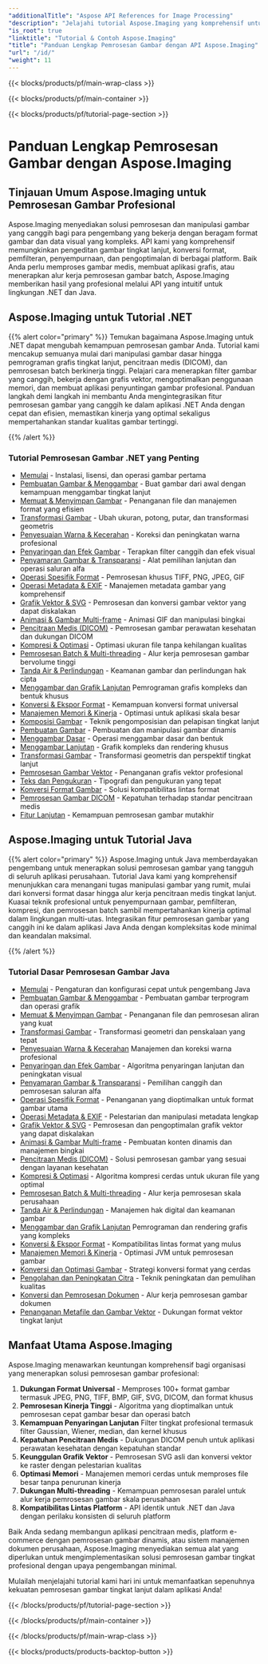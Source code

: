 ```yaml
---
"additionalTitle": "Aspose API References for Image Processing"
"description": "Jelajahi tutorial Aspose.Imaging yang komprehensif untuk .NET & Java. Pelajari manipulasi gambar profesional, konversi format, penyaringan tingkat lanjut, dan teknik pengoptimalan dengan panduan langkah demi langkah."
"is_root": true
"linktitle": "Tutorial & Contoh Aspose.Imaging"
"title": "Panduan Lengkap Pemrosesan Gambar dengan API Aspose.Imaging"
"url": "/id/"
"weight": 11
---
```


{{< blocks/products/pf/main-wrap-class >}}

{{< blocks/products/pf/main-container >}}

{{< blocks/products/pf/tutorial-page-section >}}

# Panduan Lengkap Pemrosesan Gambar dengan Aspose.Imaging

## Tinjauan Umum Aspose.Imaging untuk Pemrosesan Gambar Profesional

Aspose.Imaging menyediakan solusi pemrosesan dan manipulasi gambar yang canggih bagi para pengembang yang bekerja dengan beragam format gambar dan data visual yang kompleks. API kami yang komprehensif memungkinkan pengeditan gambar tingkat lanjut, konversi format, pemfilteran, penyempurnaan, dan pengoptimalan di berbagai platform. Baik Anda perlu memproses gambar medis, membuat aplikasi grafis, atau menerapkan alur kerja pemrosesan gambar batch, Aspose.Imaging memberikan hasil yang profesional melalui API yang intuitif untuk lingkungan .NET dan Java.

## Aspose.Imaging untuk Tutorial .NET

{{% alert color="primary" %}}
Temukan bagaimana Aspose.Imaging untuk .NET dapat mengubah kemampuan pemrosesan gambar Anda. Tutorial kami mencakup semuanya mulai dari manipulasi gambar dasar hingga pemrograman grafis tingkat lanjut, pencitraan medis (DICOM), dan pemrosesan batch berkinerja tinggi. Pelajari cara menerapkan filter gambar yang canggih, bekerja dengan grafis vektor, mengoptimalkan penggunaan memori, dan membuat aplikasi penyuntingan gambar profesional. Panduan langkah demi langkah ini membantu Anda mengintegrasikan fitur pemrosesan gambar yang canggih ke dalam aplikasi .NET Anda dengan cepat dan efisien, memastikan kinerja yang optimal sekaligus mempertahankan standar kualitas gambar tertinggi.

{{% /alert %}}

### Tutorial Pemrosesan Gambar .NET yang Penting

- [Memulai](./net/getting-started/) - Instalasi, lisensi, dan operasi gambar pertama
- [Pembuatan Gambar & Menggambar](./net/image-creation-drawing/) - Buat gambar dari awal dengan kemampuan menggambar tingkat lanjut
- [Memuat & Menyimpan Gambar](./net/image-loading-saving/) - Penanganan file dan manajemen format yang efisien
- [Transformasi Gambar](./net/image-transformations/) - Ubah ukuran, potong, putar, dan transformasi geometris
- [Penyesuaian Warna & Kecerahan](./net/color-brightness-adjustments/) - Koreksi dan peningkatan warna profesional
- [Penyaringan dan Efek Gambar](./net/image-filtering-effects/) - Terapkan filter canggih dan efek visual
- [Penyamaran Gambar & Transparansi](./net/image-masking-transparency/) - Alat pemilihan lanjutan dan operasi saluran alfa
- [Operasi Spesifik Format](./net/format-specific-operations/) - Pemrosesan khusus TIFF, PNG, JPEG, GIF
- [Operasi Metadata & EXIF](./net/metadata-exif-operations/) - Manajemen metadata gambar yang komprehensif
- [Grafik Vektor & SVG](./net/vector-graphics-svg/) - Pemrosesan dan konversi gambar vektor yang dapat diskalakan
- [Animasi & Gambar Multi-frame](./net/animation-multi-frame-images/) - Animasi GIF dan manipulasi bingkai
- [Pencitraan Medis (DICOM)](./net/medical-imaging-dicom/) - Pemrosesan gambar perawatan kesehatan dan dukungan DICOM
- [Kompresi & Optimasi](./net/compression-optimization/) - Optimasi ukuran file tanpa kehilangan kualitas
- [Pemrosesan Batch & Multi-threading](./net/batch-processing-multi-threading/) - Alur kerja pemrosesan gambar bervolume tinggi
- [Tanda Air & Perlindungan](./net/watermarking-protection/) - Keamanan gambar dan perlindungan hak cipta
- [Menggambar dan Grafik Lanjutan](./net/advanced-drawing-graphics/) Pemrograman grafis kompleks dan bentuk khusus
- [Konversi & Ekspor Format](./net/format-conversion-export/) - Kemampuan konversi format universal
- [Manajemen Memori & Kinerja](./net/memory-management-performance/) - Optimasi untuk aplikasi skala besar
- [Komposisi Gambar](./net/image-composition/) - Teknik pengomposisian dan pelapisan tingkat lanjut
- [Pembuatan Gambar](./net/image-creation/) - Pembuatan dan manipulasi gambar dinamis
- [Menggambar Dasar](./net/basic-drawing/) - Operasi menggambar dasar dan bentuk
- [Menggambar Lanjutan](./net/advanced-drawing/) - Grafik kompleks dan rendering khusus
- [Transformasi Gambar](./net/image-transformation/) - Transformasi geometris dan perspektif tingkat lanjut
- [Pemrosesan Gambar Vektor](./net/vector-image-processing/) - Penanganan grafis vektor profesional
- [Teks dan Pengukuran](./net/text-and-measurements/) - Tipografi dan pengukuran yang tepat
- [Konversi Format Gambar](./net/image-format-conversion/) - Solusi kompatibilitas lintas format
- [Pemrosesan Gambar DICOM](./net/dicom-image-processing/) - Kepatuhan terhadap standar pencitraan medis
- [Fitur Lanjutan](./net/advanced-features/) - Kemampuan pemrosesan gambar mutakhir

## Aspose.Imaging untuk Tutorial Java

{{% alert color="primary" %}}
Aspose.Imaging untuk Java memberdayakan pengembang untuk menerapkan solusi pemrosesan gambar yang tangguh di seluruh aplikasi perusahaan. Tutorial Java kami yang komprehensif menunjukkan cara menangani tugas manipulasi gambar yang rumit, mulai dari konversi format dasar hingga alur kerja pencitraan medis tingkat lanjut. Kuasai teknik profesional untuk penyempurnaan gambar, pemfilteran, kompresi, dan pemrosesan batch sambil mempertahankan kinerja optimal dalam lingkungan multi-utas. Integrasikan fitur pemrosesan gambar yang canggih ini ke dalam aplikasi Java Anda dengan kompleksitas kode minimal dan keandalan maksimal.

{{% /alert %}}

### Tutorial Dasar Pemrosesan Gambar Java

- [Memulai](./java/getting-started/) - Pengaturan dan konfigurasi cepat untuk pengembang Java
- [Pembuatan Gambar & Menggambar](./java/image-creation-drawing/) - Pembuatan gambar terprogram dan operasi grafik
- [Memuat & Menyimpan Gambar](./java/image-loading-saving/) - Penanganan file dan pemrosesan aliran yang kuat
- [Transformasi Gambar](./java/image-transformations/) - Transformasi geometri dan penskalaan yang tepat
- [Penyesuaian Warna & Kecerahan](./java/color-brightness-adjustments/) Manajemen dan koreksi warna profesional
- [Penyaringan dan Efek Gambar](./java/image-filtering-effects/) - Algoritma penyaringan lanjutan dan peningkatan visual
- [Penyamaran Gambar & Transparansi](./java/image-masking-transparency/) - Pemilihan canggih dan pemrosesan saluran alfa
- [Operasi Spesifik Format](./java/format-specific-operations/) - Penanganan yang dioptimalkan untuk format gambar utama
- [Operasi Metadata & EXIF](./java/metadata-exif-operations/) - Pelestarian dan manipulasi metadata lengkap
- [Grafik Vektor & SVG](./java/vector-graphics-svg/) - Pemrosesan dan pengoptimalan grafik vektor yang dapat diskalakan
- [Animasi & Gambar Multi-frame](./java/animation-multi-frame-images/) - Pembuatan konten dinamis dan manajemen bingkai
- [Pencitraan Medis (DICOM)](./java/medical-imaging-dicom/) - Solusi pemrosesan gambar yang sesuai dengan layanan kesehatan
- [Kompresi & Optimasi](./java/compression-optimization/) - Algoritma kompresi cerdas untuk ukuran file yang optimal
- [Pemrosesan Batch & Multi-threading](./java/batch-processing-multi-threading/) - Alur kerja pemrosesan skala perusahaan
- [Tanda Air & Perlindungan](./java/watermarking-protection/) - Manajemen hak digital dan keamanan gambar
- [Menggambar dan Grafik Lanjutan](./java/advanced-drawing-graphics/) Pemrograman dan rendering grafis yang kompleks
- [Konversi & Ekspor Format](./java/format-conversion-export/) - Kompatibilitas lintas format yang mulus
- [Manajemen Memori & Kinerja](./java/memory-management-performance/) - Optimasi JVM untuk pemrosesan gambar
- [Konversi dan Optimasi Gambar](./java/image-conversion-and-optimization/) - Strategi konversi format yang cerdas
- [Pengolahan dan Peningkatan Citra](./java/image-processing-and-enhancement/) - Teknik peningkatan dan pemulihan kualitas
- [Konversi dan Pemrosesan Dokumen](./java/document-conversion-and-processing/) - Alur kerja pemrosesan gambar dokumen
- [Penanganan Metafile dan Gambar Vektor](./java/metafile-and-vector-image-handling/) - Dukungan format vektor tingkat lanjut

## Manfaat Utama Aspose.Imaging

Aspose.Imaging menawarkan keuntungan komprehensif bagi organisasi yang menerapkan solusi pemrosesan gambar profesional:

1. **Dukungan Format Universal** - Memproses 100+ format gambar termasuk JPEG, PNG, TIFF, BMP, GIF, SVG, DICOM, dan format khusus
2. **Pemrosesan Kinerja Tinggi** - Algoritma yang dioptimalkan untuk pemrosesan cepat gambar besar dan operasi batch
3. **Kemampuan Penyaringan Lanjutan** Filter tingkat profesional termasuk filter Gaussian, Wiener, median, dan kernel khusus
4. **Kepatuhan Pencitraan Medis** - Dukungan DICOM penuh untuk aplikasi perawatan kesehatan dengan kepatuhan standar
5. **Keunggulan Grafik Vektor** - Pemrosesan SVG asli dan konversi vektor ke raster dengan pelestarian kualitas
6. **Optimasi Memori** - Manajemen memori cerdas untuk memproses file besar tanpa penurunan kinerja
7. **Dukungan Multi-threading** - Kemampuan pemrosesan paralel untuk alur kerja pemrosesan gambar skala perusahaan
8. **Kompatibilitas Lintas Platform** - API identik untuk .NET dan Java dengan perilaku konsisten di seluruh platform

Baik Anda sedang membangun aplikasi pencitraan medis, platform e-commerce dengan pemrosesan gambar dinamis, atau sistem manajemen dokumen perusahaan, Aspose.Imaging menyediakan semua alat yang diperlukan untuk mengimplementasikan solusi pemrosesan gambar tingkat profesional dengan upaya pengembangan minimal.

Mulailah menjelajahi tutorial kami hari ini untuk memanfaatkan sepenuhnya kekuatan pemrosesan gambar tingkat lanjut dalam aplikasi Anda!

{{< /blocks/products/pf/tutorial-page-section >}}

{{< /blocks/products/pf/main-container >}}

{{< /blocks/products/pf/main-wrap-class >}}

{{< blocks/products/products-backtop-button >}}